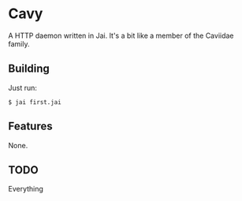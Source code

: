 
# Cavy

A HTTP daemon written in Jai. It's a bit like a member of the Caviidae family.


## Building

Just run:
```
$ jai first.jai
```

## Features

None.

## TODO

Everything


